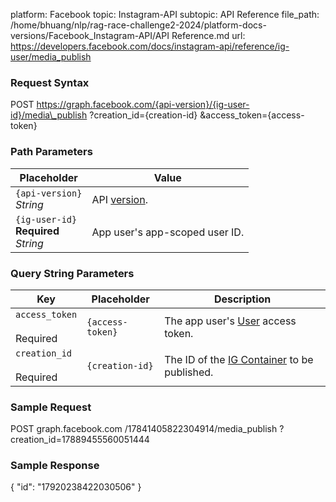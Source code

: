 platform: Facebook
topic: Instagram-API
subtopic: API Reference
file_path: /home/bhuang/nlp/rag-race-challenge2-2024/platform-docs-versions/Facebook_Instagram-API/API Reference.md
url: https://developers.facebook.com/docs/instagram-api/reference/ig-user/media_publish

### Request Syntax

POST https://graph.facebook.com/{api-version}/{ig-user-id}/media\_publish
  ?creation\_id={creation-id}
  &access\_token={access-token}

### Path Parameters

| Placeholder | Value |
| --- | --- |
| `{api-version}`  <br>_String_ | API [version](https://developers.facebook.com/docs/graph-api/guides/versioning). |
| `{ig-user-id}`  <br>**Required**  <br>_String_ | App user's app-scoped user ID. |

### Query String Parameters

| Key | Placeholder | Description |
| --- | --- | --- |
| `access_token`<br><br>Required | `{access-token}` | The app user's [User](https://developers.facebook.com/docs/facebook-login/access-tokens#usertokens) access token. |
| `creation_id`<br><br>Required | `{creation-id}` | The ID of the [IG Container](https://developers.facebook.com/docs/instagram-api/reference/ig-container) to be published. |

### Sample Request

POST graph.facebook.com
  /17841405822304914/media\_publish
    ?creation\_id=17889455560051444

### Sample Response

{
  "id": "17920238422030506"
}